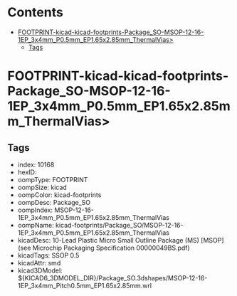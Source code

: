 



Contents
========

* [FOOTPRINT-kicad-kicad-footprints-Package_SO-MSOP-12-16-1EP_3x4mm_P0.5mm_EP1.65x2.85mm_ThermalVias>](#footprint-kicad-kicad-footprints-package_so-msop-12-16-1ep_3x4mm_p05mm_ep165x285mm_thermalvias)
	* [Tags](#tags)

# FOOTPRINT-kicad-kicad-footprints-Package_SO-MSOP-12-16-1EP_3x4mm_P0.5mm_EP1.65x2.85mm_ThermalVias>

## Tags

- index: 10168
- hexID: 
- oompType: FOOTPRINT
- oompSize: kicad
- oompColor: kicad-footprints
- oompDesc: Package_SO
- oompIndex: MSOP-12-16-1EP_3x4mm_P0.5mm_EP1.65x2.85mm_ThermalVias
- oompName: kicad-footprints/Package_SO/MSOP-12-16-1EP_3x4mm_P0.5mm_EP1.65x2.85mm_ThermalVias
- kicadDesc: 10-Lead Plastic Micro Small Outline Package (MS) [MSOP] (see Microchip Packaging Specification 00000049BS.pdf)
- kicadTags: SSOP 0.5
- kicadAttr: smd
- kicad3DModel: ${KICAD6_3DMODEL_DIR}/Package_SO.3dshapes/MSOP-12-16-1EP_3x4mm_Pitch0.5mm_EP1.65x2.85mm.wrl
